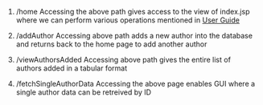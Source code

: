 1) /home
Accessing the above path gives access to the view of index.jsp where we can perform various operations mentioned 
in [User Guide](../users/home_api.md)

2) /addAuthor
Accessing above path adds a new author into the database and returns back to the home page to add another author

3) /viewAuthorsAdded
Accessing above path gives the entire list of authors added in a tabular format
4) /fetchSingleAuthorData
Accessing the above page enables GUI where a single author data can be retreived by ID
